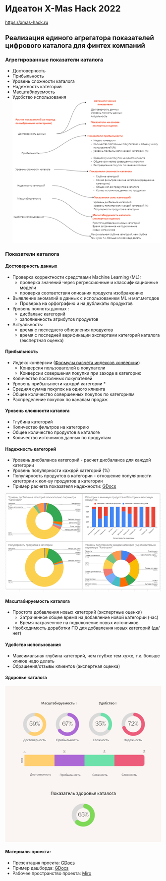 # Идеатон X-Mas Hack 2022
https://xmas-hack.ru

## Реализация единого агрегатора показателей цифрового каталога для финтех компаний
 
### Агрегированные показатели каталога
- Достоверность
- Прибыльность
- Уровень сложности каталога
- Надежность категорий
- Масштабируемость
- Удобство использования
![](media/image1.png)

### Показатели каталога
#### Достоверность данных

- Проверка корректности средствами Machine Learning (ML):
    - проверка значений через регрессионные и классификационные модели
    - проверка соответствия описания продукта изображению
- Выявление аномалий в данных с использованием ML и мат.методов
    - Проверка на орфографию и на дубликаты продуктов
- Уровень полноты данных :
    - дисбаланс категорий
    - заполненность атрибутов продуктов
- Актуальность:
    - время с последнего обновления продуктов 
    - время с последней верификации экспертами категорий каталога (экспертная оценка)

#### Прибыльность

- Индекс конверсии ([Формулы расчета индексов конверсии](https://miro.com/app/board/uXjVP5fL4as=/)) 
   - Конверсия пользователей в покупатели
   - Конверсии совершения покупки при заходе в категорию 
- Количество постоянных покупателей
- Уровень прибыльности каждой категории *
- Средняя сумма покупок на одного клиента
- Общее количество совершенных покупок по категориям
- Распределение покупок по каналам продаж

#### Уровень сложности каталога
- Глубина категорий
- Количество фильтров на категорию
- Общее количество продуктов в каталоге
- Количество источников данных по продуктам
  
#### Надежность категорий
- Уровень дисбаланса категорий - расчет дисбаланса для каждой категории
- Уровень популярности каждой категорий (%)
- Популярность продуктов в категории - отношение популярности категории к кол-ву продуктов в категории
- Пример расчета показателя надежности: [GDocs](https://docs.google.com/spreadsheets/d/1Pw9Y7kyLDNNiFPy-4QR16IG3eYHnIljKwIokm4qwnn4/edit#gid=0)

![](media/image2.png)

#### Масштабируемость каталога
- Простота добавления новых категорий (экспертные оценки)
   - Затраченное общее время на добавление новой категории (час)
   - Время затраченное на подключение новых источников
- Необходимость доработки ПО для добавления новых категорий (да/нет)

#### Удобство использования
- Максимальная глубина категорий, чем глубже тем хуже, т.к. больше кликов надо делать
- Обращения/отзывы клиентов (экспертная оценка)


#### Здоровье каталога
![](media/image3.png)

#### Материалы проекта:
- Презентация проекта: [GDocs](https://docs.google.com/spreadsheets/d/1Pw9Y7kyLDNNiFPy-4QR16IG3eYHnIljKwIokm4qwnn4/edit#gid=0)
- Пример дашборда: [GDocs](https://docs.google.com/spreadsheets/d/1Pw9Y7kyLDNNiFPy-4QR16IG3eYHnIljKwIokm4qwnn4/edit#gid=0)
- Рабочее пространство проекта: [Miro](https://miro.com/app/board/uXjVP5fL4as=/)

